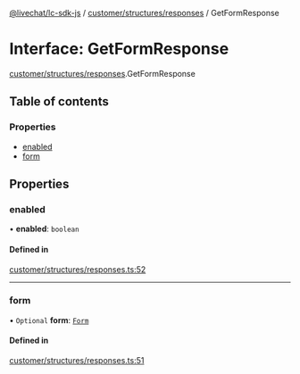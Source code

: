 [@livechat/lc-sdk-js](../README.md) / [customer/structures/responses](../modules/customer_structures_responses.md) / GetFormResponse

# Interface: GetFormResponse

[customer/structures/responses](../modules/customer_structures_responses.md).GetFormResponse

## Table of contents

### Properties

- [enabled](customer_structures_responses.GetFormResponse.md#enabled)
- [form](customer_structures_responses.GetFormResponse.md#form)

## Properties

### enabled

• **enabled**: `boolean`

#### Defined in

[customer/structures/responses.ts:52](https://github.com/livechat/lc-sdk-js/blob/1fa827f/src/customer/structures/responses.ts#L52)

___

### form

• `Optional` **form**: [`Form`](customer_structures_structures.Form.md)

#### Defined in

[customer/structures/responses.ts:51](https://github.com/livechat/lc-sdk-js/blob/1fa827f/src/customer/structures/responses.ts#L51)
